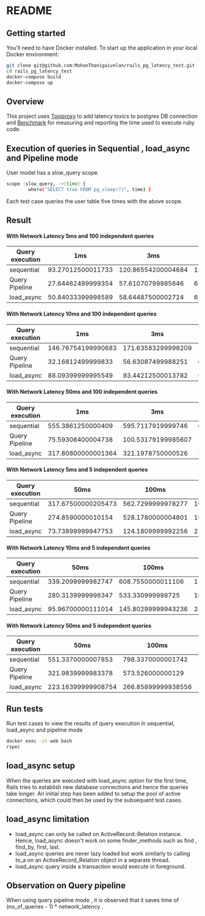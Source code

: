 # README

## Getting started

You'll need to have Docker installed. To start up the application in your local Docker environment:

```sh
git clone git@github.com:MohanThanigaivelan/rails_pg_latency_test.git
cd rails_pg_latency_test
docker-compose build
docker-compose up
```

## Overview

This project uses [Toxiproxy](https://github.com/Shopify/toxiproxy) to add latency toxics to postgres DB connection and [Benchmark](https://github.com/ruby/benchmark) for  measuring and reporting the time used to execute ruby code.


## Execution of queries in Sequential , load_async and Pipeline mode 

User model has a slow_query scope. 

```sh
scope :slow_query, ->(time) {
        where("SELECT true FROM pg_sleep(?)", time) } 
```

Each test case queries the user table five times with the above scope.

## Result

#### With Network Latency 5ms and 100 independent queries

| Query execution | 1ms                 | 3ms                  | 5ms                |
| --------------- |---------------------|----------------------|--------------------|
| sequential      | 93.27012500011733   | 120.86554200004684   | 132.50650000009045 |
| Query Pipeline  | 27.64462499999354   | 57.61070799985646    | 65.21970899984808  |
| load_async      | 50.84033399998589   | 58.64487500002724    | 61.87308299990946  |



#### With Network Latency 10ms and 100 independent queries

| Query execution | 1ms                 | 3ms                 | 5ms                |
| --------------- |---------------------|---------------------|--------------------|
| sequential      | 146.76754199990683  | 171.63583299998209  | 188.56237499994677 |
| Query Pipeline  | 32.16812499999833   | 56.63087499988251   | 66.88945799987778  |
| load_async      | 88.09399999995549   | 93.44212500013782   | 90.60524999995323  |

#### With Network Latency 50ms  and 100 independent queries

| Query execution | 1ms                  | 3ms                | 5ms                 |
| --------------- |----------------------|--------------------|---------------------|
| sequential      | 555.3861250000409    | 595.7117919999746  | 618.0218340000465   |
| Query Pipeline  | 75.59308400004738    | 100.53179199985607 | 112.13220900003762  |
| load_async      | 317.80800000001364   | 321.1978750000526  | 273.7884169998779   |


#### With Network Latency 5ms and 5 independent queries

| Query execution |     50ms              |   100ms           |   200ms            |
| --------------- | --------------------- | ----------------- | ------------------ |
| sequential      | 317.67500000205473    | 562.7299999978277 | 1070.5280000001949 |
| Query Pipeline  | 274.8590000010154     | 528.1780000004801 | 1031.2940000003437 |
| load_async      | 73.73899999947753     | 124.1809999992256 | 223.64100000049802 |



#### With Network Latency 10ms and 5 independent queries

| Query execution |     50ms              |   100ms            |   200ms            |
| --------------- | --------------------- | ------------------ | ------------------ |
| sequential      | 339.2099999982747     | 608.7550000011106  | 1106.4839999999094 |
| Query Pipeline  | 280.3139999996347     | 533.330999998725   | 1034.879999999248  |
| load_async      | 95.96700000111014     | 145.80299999943236 | 243.3019999989483  |

#### With Network Latency 50ms  and 5 independent queries

| Query execution |     50ms              |   100ms            |   200ms            |
| --------------- | --------------------- | ------------------ | ------------------ |
| sequential      | 551.3370000007853     | 798.3370000001742  | 1307.9340000003867 |
| Query Pipeline  | 321.9839999983378     | 573.526000000129   | 1076.732000001357  |
| load_async      | 223.16399999908754    | 266.85899999938556 | 367.21699999907287 |


## Run tests

Run test cases to view the results of query execution in sequential, load_async and pipeline mode 

```sh
docker exec -it web bash
rspec
```

## load_async setup

When the queries are executed with load_async option for the first time, Rails tries to establish new database connections and hence the queries take longer. An initial step has been added to setup the pool of active connections, which could then be used by the subsequent test cases.

## load_async limitation

- load_async can only be called on ActiveRecord::Relation instance. Hence, load_async doesn't work on some finder_methods such as find , find_by, first, last. 
- load_async queries are never lazy loaded but work similarly to calling to_a on an ActiveRecord_Relation object in a separate thread.
- load_async query inside a transaction would execute in foreground.


## Observation on Query pipeline

When using query pipeline mode , it is observed that it saves time of (no_of_queries - 1) * network_latency . 

